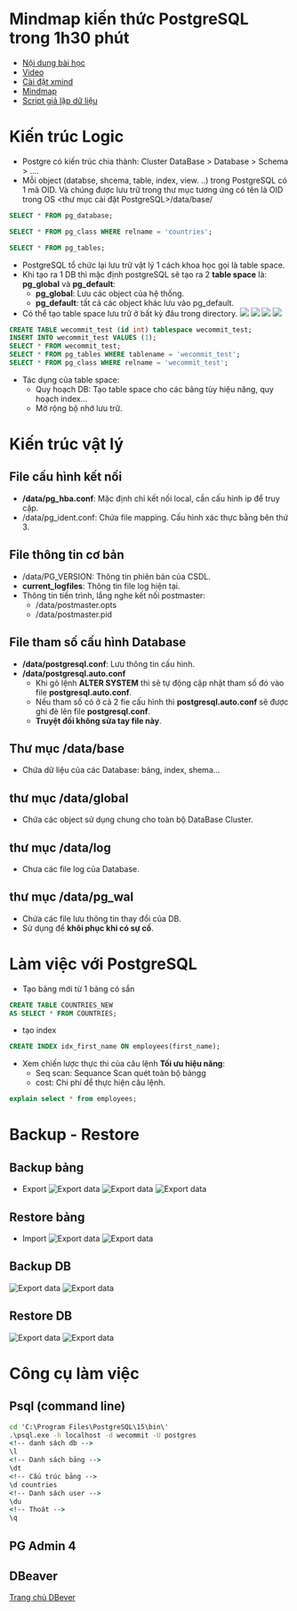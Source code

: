 # Mindmap kiến thức PostgreSQL trong 1h30 phút

- [Nội dung bài học](https://wecommit.com.vn/mindmap-kien-thuc-postgresql-1h30ph/)
- [Video](https://www.youtube.com/watch?v=OUlLQK_gN8k)
- [Cài đặt xmind](https://xmind.app/)
- [Mindmap](https://drive.google.com/file/d/1r9kYB-IGqz8nG01o971d3d2NR5C9kUQg/view)
- [Script giả lập dữ liệu](https://drive.google.com/file/d/1r9kYB-IGqz8nG01o971d3d2NR5C9kUQg/view)

# Kiến trúc Logic

- Postgre có kiến trúc chia thành: Cluster DataBase > Database > Schema > ....
- Mỗi object (databse, shcema, table, index, view.
..) trong PostgreSQL có 1 mã OID. Và chúng được lưu trữ trong thư mục tương ứng có tên là OID trong OS <thư mục cài đặt PostgreSQL>/data/base/<OID></OID>

``` SQL
SELECT * FROM pg_database;

SELECT * FROM pg_class WHERE relname = 'countries';

SELECT * FROM pg_tables;
```

- PostgreSQL tổ chức lại lưu trữ vật lý 1 cách khoa học gọi là table space.
- Khi tạo ra 1 DB thì mặc định postgreSQL sẽ tạo ra 2 **table space** là: **pg_global** và **pg_default**:
  - **pg_global**: Lưu các object của hệ thống.
  - **pg_default**: tất cả các object khác lưu vào pg_default.
- Có thể tạo table space lưu trữ ở bất kỳ đâu trong directory.
![](images/create-table-space1.png)
![](images/create-table-space2.png)
![](images/create-table-space3.png)
![](images/create-table-space4.png)

``` SQL
CREATE TABLE wecommit_test (id int) tablespace wecommit_test;
INSERT INTO wecommit_test VALUES (1);
SELECT * FROM wecommit_test;
SELECT * FROM pg_tables WHERE tablename = 'wecommit_test';
SELECT * FROM pg_class WHERE relname = 'wecommit_test';
```

- Tác dụng của table space:
  - Quy hoạch DB: Tạo table space cho các bảng tùy hiệu năng, quy hoạch index...
  - Mở rộng bộ nhớ lưu trữ.

# Kiến trúc vật lý

## File cấu hình kết nối

- **/data/pg_hba.conf**: Mặc định chỉ kết nối local, cần cấu hình ip để truy cập.
- /data/pg_ident.conf: Chứa file mapping. Cấu hình xác thực bằng bên thứ 3.

## File thông tin cơ bản

- /data/PG_VERSION: Thông tin phiên bản của CSDL.
- **current_logfiles**: Thông tin file log hiện tại.
- Thông tin tiến trình, lắng nghe kết nối postmaster:
  - /data/postmaster.opts
  - /data/postmaster.pid

## File tham số cấu hình Database

- **/data/postgresql.conf**: Lưu thông tin cấu hình.
- **/data/postgresql.auto.conf**
  - Khi gõ lệnh **ALTER SYSTEM**  thì sẽ tự động cập nhật tham số đó vào file **postgresql.auto.conf**.
  - Nếu tham số có ở cả 2 fie cấu hình thì **postgresql.auto.conf** sẽ được ghi đè lên file **postgresql.conf**.
  - **Truyệt đối không sửa tay file này**.

## Thư mục /data/base

- Chứa dữ liệu của các Database: bảng, index, shema...

## thư mục /data/global

- Chứa các object sử dụng chung cho toàn bộ DataBase Cluster.

## thư mục /data/log

- Chưa các file log của Database.

## thư mục /data/pg_wal

- Chứa các file lưu thông tin thay đổi của DB.
- Sử dụng để **khôi phục khi có sự cố**.

# Làm việc với PostgreSQL

- Tạo bảng mới từ 1 bảng có sắn

``` SQL
CREATE TABLE COUNTRIES_NEW
AS SELECT * FROM COUNTRIES;
```

- tạo index

``` SQL
CREATE INDEX idx_first_name ON employees(first_name);
```

- Xem chiến lược thực thi của câu lệnh **Tối ưu hiệu năng**:
  - Seq scan: Sequance Scan quét toàn bộ bảngg
  - cost: Chi phí để thực hiện câu lệnh.

``` SQL
explain select * from employees;
```

# Backup - Restore

## Backup bảng

- Export
![Export data](images/backup-table1.png)
![Export data](images/backup-table2.png)
![Export data](images/backup-table3.png)

## Restore bảng

- Import
![Export data](images/restore-table1.png)
![Export data](images/restore-table2.png)

## Backup DB

![Export data](images/backup-db1.png)
![Export data](images/backup-db2.png)

## Restore DB

![Export data](images/restore-db1.png)
![Export data](images/restore-db2.png)

# Công cụ làm việc

## Psql (command line)

``` cmd
cd 'C:\Program Files\PostgreSQL\15\bin\'
.\psql.exe -h localhost -d wecommit -U postgres
<!-- danh sách db -->
\l
<!-- Danh sách bảng -->
\dt
<!-- Cấu trúc bảng -->
\d countries
<!-- Danh sách user -->
\du
<!-- Thoát -->
\q
```

## PG Admin 4

## DBeaver

[Trang chủ DBever](https://dbeaver.io/)
